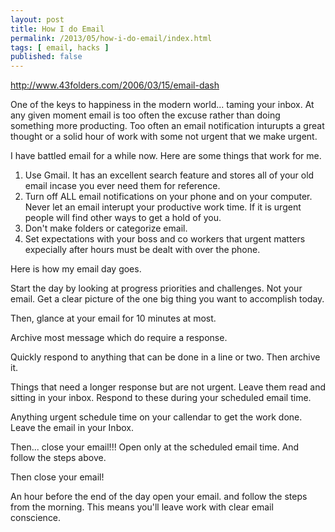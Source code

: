 ```yaml
---
layout: post
title: How I do Email 
permalink: /2013/05/how-i-do-email/index.html
tags: [ email, hacks ]
published: false
---
```


http://www.43folders.com/2006/03/15/email-dash

One of the keys to happiness in the modern world... taming your inbox. At any given moment email is too often the excuse rather than doing something more producting. Too often an email notification inturupts a great thought or a solid hour of work with some not urgent that we make urgent.

I have battled email for a while now. Here are some things that work for me.

1. Use Gmail. It has an excellent search feature and stores all of your old email incase you ever need them for reference.
1. Turn off ALL email notifications on your phone and on your computer. Never let an email interupt your productive work time. If it is urgent people will find other ways to get a hold of you.
1. Don't make folders or categorize email.
1. Set expectations with your boss and co workers that urgent matters expecially after hours must be dealt with over the phone.

Here is how my email day goes.

Start the day by looking at progress priorities and challenges. Not your email. Get a clear picture of the one big thing you want to accomplish today.

Then, glance at your email for 10 minutes at most.

Archive most message which do require a response.

Quickly respond to anything that can be done in a line or two. Then archive it.

Things that need a longer response but are not urgent. Leave them read and sitting in your inbox. Respond to these during your scheduled email time.

Anything urgent schedule time on your callendar to get the work done. Leave the email in your Inbox.

Then... close your email!!! Open only at the scheduled email time. And follow the steps above.

Then close your email!

An hour before the end of the day open your email. and follow the steps from the morning. This means you'll leave work with clear email conscience.